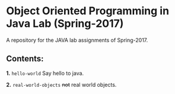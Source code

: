 # Object Oriented Programming in Java Lab (Spring-2017)
A repository for the JAVA lab assignments of Spring-2017.


## Contents:

**1.** `hello-world` Say hello to java.

**2.** `real-world-objects` ~~not~~ real world objects.

